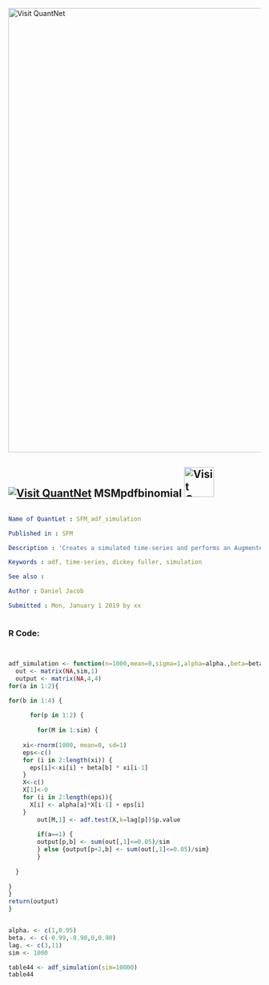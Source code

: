 
[<img src="https://github.com/QuantLet/Styleguide-and-FAQ/blob/master/pictures/banner.png" width="888" alt="Visit QuantNet">](http://quantlet.de/)

## [<img src="https://github.com/QuantLet/Styleguide-and-FAQ/blob/master/pictures/qloqo.png" alt="Visit QuantNet">](http://quantlet.de/) **MSMpdfbinomial** [<img src="https://github.com/QuantLet/Styleguide-and-FAQ/blob/master/pictures/QN2.png" width="60" alt="Visit QuantNet 2.0">](http://quantlet.de/)

```yaml

Name of QuantLet : SFM_adf_simulation

Published in : SFM

Description : 'Creates a simulated time-series and performs an Augmented Dickey Fuller test. Parameters are flexible.'

Keywords : adf, time-series, dickey fuller, simulation

See also : 

Author : Daniel Jacob

Submitted : Mon, January 1 2019 by xx



```




### R Code:
```r


adf_simulation <- function(n=1000,mean=0,sigma=1,alpha=alpha.,beta=beta.,lag=lag.,sim=1000){
  out <- matrix(NA,sim,1)
  output <- matrix(NA,4,4)
for(a in 1:2){

for(b in 1:4) {
  
      for(p in 1:2) {
        
        for(M in 1:sim) {
          
    xi<-rnorm(1000, mean=0, sd=1)
    eps<-c()
    for (i in 2:length(xi)) {
      eps[i]<-xi[i] + beta[b] * xi[i-1]
    }
    X<-c()
    X[1]<-0
    for (i in 2:length(eps)){
      X[i] <- alpha[a]*X[i-1] + eps[i]
    }
        out[M,1] <- adf.test(X,k=lag[p])$p.value
        
        if(a==1) {
        output[p,b] <- sum(out[,1]<=0.05)/sim
        } else {output[p+2,b] <- sum(out[,1]<=0.05)/sim}
        }
        
  }
  
}
}
return(output)
}


alpha. <- c(1,0.95)
beta. <- c(-0.99,-0.90,0,0.90)
lag. <- c(3,11)
sim <- 1000

table44 <- adf_simulation(sim=10000)
table44 

```
